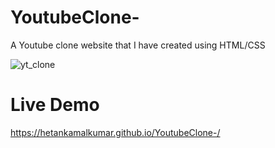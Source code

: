 # YoutubeClone-

A Youtube clone website that I have created using HTML/CSS

![yt_clone](https://user-images.githubusercontent.com/87714812/185811944-ef502896-ef04-4e3d-9166-129488d65572.jpg)

# Live Demo 

https://hetankamalkumar.github.io/YoutubeClone-/

